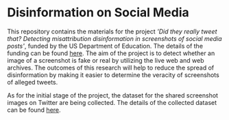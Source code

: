 # Disinformation on Social Media

This repository contains the materials for the project *'Did they really tweet that? Detecting misattribution disinformation in screenshots of social media posts'*, funded by the US Department of Education. The details of the funding can be found [here](https://www.odu.edu/article/vmasc-awarded-115-million-us-department-of-education-for-graduate-research). The aim of the project is to detect whether an image of a screenshot is fake or real by utilizing the live web and web archives. The outcomes of this research will help to reduce the spread of disinformation by making it easier to determine the veracity of screenshots of alleged tweets. 

As for the initial stage of the project, the dataset for the shared screenshot images on Twitter are being collected. The details of the collected dataset can be found [here](https://github.com/Tarannum123/Disinformation_Social_Media/tree/main/Dataset). 

